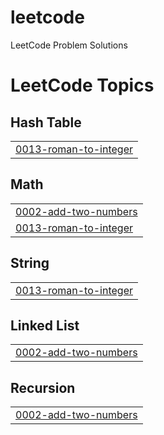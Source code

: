 # leetcode
LeetCode Problem Solutions

<!---LeetCode Topics Start-->
# LeetCode Topics
## Hash Table
|  |
| ------- |
| [0013-roman-to-integer](https://github.com/SahilB21/leetcode/tree/master/0013-roman-to-integer) |
## Math
|  |
| ------- |
| [0002-add-two-numbers](https://github.com/SahilB21/leetcode/tree/master/0002-add-two-numbers) |
| [0013-roman-to-integer](https://github.com/SahilB21/leetcode/tree/master/0013-roman-to-integer) |
## String
|  |
| ------- |
| [0013-roman-to-integer](https://github.com/SahilB21/leetcode/tree/master/0013-roman-to-integer) |
## Linked List
|  |
| ------- |
| [0002-add-two-numbers](https://github.com/SahilB21/leetcode/tree/master/0002-add-two-numbers) |
## Recursion
|  |
| ------- |
| [0002-add-two-numbers](https://github.com/SahilB21/leetcode/tree/master/0002-add-two-numbers) |
<!---LeetCode Topics End-->
